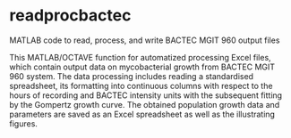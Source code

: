 # readprocbactec
MATLAB code to read, process, and write BACTEC MGIT 960 output files

This MATLAB/OCTAVE function for automatized processing Excel files, which contain  output data on mycobacterial growth from BACTEC MGIT 960 system. The data processing includes reading a standardised spreadsheet, its formatting into continuous columns with respect to the hours of recording and BACTEC intensity units with the subsequent fitting by the Gompertz growth curve. The obtained population growth data and parameters are saved as an Excel spreadsheet as well as the illustrating figures.
